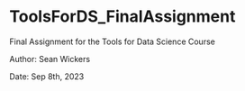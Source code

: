 # ToolsForDS_FinalAssignment
Final Assignment for the Tools for Data Science Course

Author: Sean Wickers

Date: Sep 8th, 2023
